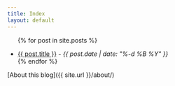 ```yaml
---
title: Index
layout: default
---
```


<ul>

{% for post in site.posts %}
    <li>
        <a href="{{ post.url }}">{{ post.title }}</a> - <em>{{ post.date | date: "%-d %B %Y" }}</em>
    </li>
{% endfor %}

</ul>


[About this blog]({{ site.url }}/about/)  
